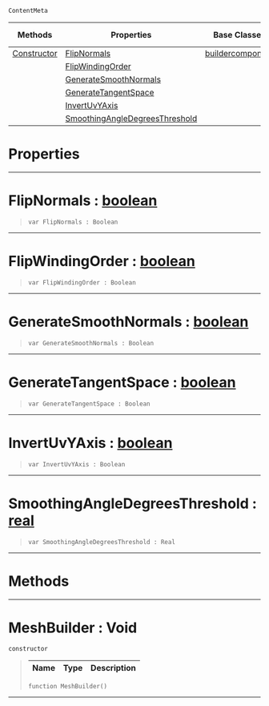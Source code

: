  `ContentMeta`

|Methods|Properties|Base Classes|Derived Classes|
|---|---|---|---|
|[ Constructor](https://github.com/ZilchEngine/ZilchDocs/blob/master/code_reference/class_reference/meshbuilder.markdown#meshbuilder-void)|[ FlipNormals](https://github.com/ZilchEngine/ZilchDocs/blob/master/code_reference/class_reference/meshbuilder.markdown#flipnormals-zilch-engine)|[buildercomponent](https://github.com/ZilchEngine/ZilchDocs/blob/master/code_reference/class_reference/buildercomponent.markdown)| |
| |[ FlipWindingOrder](https://github.com/ZilchEngine/ZilchDocs/blob/master/code_reference/class_reference/meshbuilder.markdown#flipwindingorder-zilch-en)| | |
| |[ GenerateSmoothNormals](https://github.com/ZilchEngine/ZilchDocs/blob/master/code_reference/class_reference/meshbuilder.markdown#generatesmoothnormals-ze)| | |
| |[ GenerateTangentSpace](https://github.com/ZilchEngine/ZilchDocs/blob/master/code_reference/class_reference/meshbuilder.markdown#generatetangentspace-zer)| | |
| |[ InvertUvYAxis](https://github.com/ZilchEngine/ZilchDocs/blob/master/code_reference/class_reference/meshbuilder.markdown#invertuvyaxis-zilch-engin)| | |
| |[ SmoothingAngleDegreesThreshold](https://github.com/ZilchEngine/ZilchDocs/blob/master/code_reference/class_reference/meshbuilder.markdown#smoothingangledegreesthr)| | |


 #  Properties


---  
 #  FlipNormals : [boolean](https://github.com/ZilchEngine/ZilchDocs/blob/master/code_reference/nada_base_types/boolean.markdown)

> 
> ``` lang=cpp, name=Nada
> var FlipNormals : Boolean


---  
 #  FlipWindingOrder : [boolean](https://github.com/ZilchEngine/ZilchDocs/blob/master/code_reference/nada_base_types/boolean.markdown)

> 
> ``` lang=cpp, name=Nada
> var FlipWindingOrder : Boolean


---  
 #  GenerateSmoothNormals : [boolean](https://github.com/ZilchEngine/ZilchDocs/blob/master/code_reference/nada_base_types/boolean.markdown)

> 
> ``` lang=cpp, name=Nada
> var GenerateSmoothNormals : Boolean


---  
 #  GenerateTangentSpace : [boolean](https://github.com/ZilchEngine/ZilchDocs/blob/master/code_reference/nada_base_types/boolean.markdown)

> 
> ``` lang=cpp, name=Nada
> var GenerateTangentSpace : Boolean


---  
 #  InvertUvYAxis : [boolean](https://github.com/ZilchEngine/ZilchDocs/blob/master/code_reference/nada_base_types/boolean.markdown)

> 
> ``` lang=cpp, name=Nada
> var InvertUvYAxis : Boolean


---  
 #  SmoothingAngleDegreesThreshold : [real](https://github.com/ZilchEngine/ZilchDocs/blob/master/code_reference/nada_base_types/real.markdown)

> 
> ``` lang=cpp, name=Nada
> var SmoothingAngleDegreesThreshold : Real


---  
 #  Methods


---  
 #  MeshBuilder : Void

 `constructor`

> 
> |Name|Type|Description|
> |---|---|---|
> ``` lang=cpp, name=Nada
> function MeshBuilder()
> ``` 


---  
 

 